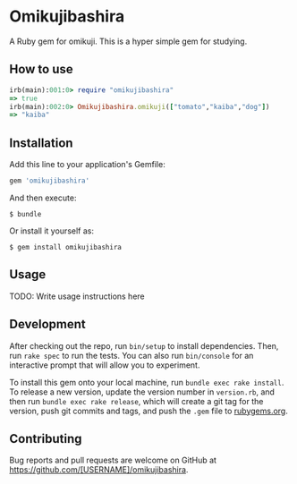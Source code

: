 # Omikujibashira

A Ruby gem for omikuji.
This is a hyper simple gem for studying.

## How to use
```ruby
irb(main):001:0> require "omikujibashira"
=> true
irb(main):002:0> Omikujibashira.omikuji(["tomato","kaiba","dog"])
=> "kaiba"
```

## Installation

Add this line to your application's Gemfile:

```ruby
gem 'omikujibashira'
```

And then execute:

    $ bundle

Or install it yourself as:

    $ gem install omikujibashira

## Usage

TODO: Write usage instructions here

## Development

After checking out the repo, run `bin/setup` to install dependencies. Then, run `rake spec` to run the tests. You can also run `bin/console` for an interactive prompt that will allow you to experiment.

To install this gem onto your local machine, run `bundle exec rake install`. To release a new version, update the version number in `version.rb`, and then run `bundle exec rake release`, which will create a git tag for the version, push git commits and tags, and push the `.gem` file to [rubygems.org](https://rubygems.org).

## Contributing

Bug reports and pull requests are welcome on GitHub at https://github.com/[USERNAME]/omikujibashira.

